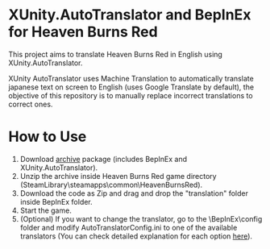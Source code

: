 # XUnity.AutoTranslator and BepInEx for Heaven Burns Red
This project aims to translate Heaven Burns Red in English using XUnity.AutoTranslator.

XUnity AutoTranslator uses Machine Translation to automatically translate japanese text on screen to English (uses Google Translate by default), the objective of this repository is to manually replace incorrect translations to correct ones.

# How to Use
1. Download [archive](https://mega.nz/file/Glcx2RQS#GGvotTNdCt9wKIz6CZYP-bRO0aZ2j_IlovbfEXT0jlQ) package (includes BepInEx and XUnity.AutoTranslator).
2. Unzip the archive inside Heaven Burns Red game directory (SteamLibrary\steamapps\common\HeavenBurnsRed).
3. Download the code as Zip and drag and drop the "translation" folder inside BepInEx folder.
4. Start the game.
5. (Optional) If you want to change the translator, go to the \BepInEx\config folder and modify AutoTranslatorConfig.ini to one of the available translators (You can check detailed explanation for each option [here](https://github.com/bbepis/XUnity.AutoTranslator#configuration)).
